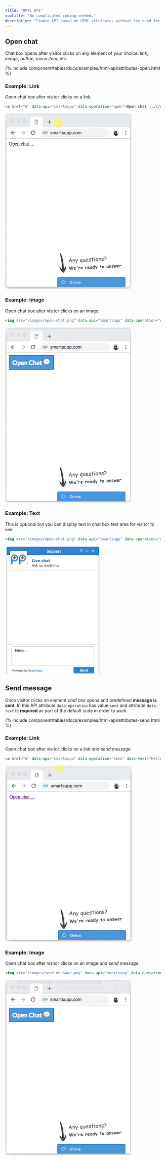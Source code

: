 ```yaml
---
title: "HMTL API"
subtitle: "No complicated coding needed."
description: "Simple API based on HTML attributes without the need for extra coding knowledge."
---
```


## Open chat

Chat box opens after visitor clicks on any element of your choice: *link*, *image*, *button*, *menu item*, etc.

{% include component/tables/docs/examples/html-api/attributes-open.html %}

### Example: Link

Open chat box after visitor clicks on a link.

```html
<a href="#" data-api="smartsupp" data-operation="open">Open chat ...</a>
```

![open chat link GIF](/assets/img/docs/examples/html-api/open-chat-link.gif)

### Example: Image

Open chat box after visitor clicks on an image.

```html
<img src="/images/open-chat.png" data-api="smartsupp" data-operation="open" />
```

![open chat image GIF](/assets/img/docs/examples/html-api/open-chat-image.gif)

### Example: Text

This is *optional* but you can display text in chat box text area for visitor to see.

```html
<img src="/images/open-chat.png" data-api="smartsupp" data-operation="open" data-text="Hello..." />
```

![open chat and show text](/assets/img/docs/examples/html-api/hello-text.png)

## Send message

Once visitor clicks on element *chat box opens* and predefined **message is sent**. In this API attribute `data-operation` has value `send` and attribute `data-text` is **required** as part of the default code in order to work.

{% include component/tables/docs/examples/html-api/attributes-send.html %}

### Example: Link

Open chat box after visitor clicks on a link *and send message*.

```html
<a href="#" data-api="smartsupp" data-operation="send" data-text="Hello...">Open chat ...</a>
```

![send message link GIF](/assets/img/docs/examples/html-api/send-message-link.gif)

### Example: Image

Open chat box after visitor clicks on an image *and send message*.

```html
<img src="/images/send-message.png" data-api="smartsupp" data-operation="send" data-text="Hello..." />
```

![send message image GIF](/assets/img/docs/examples/html-api/send-message-image.gif)